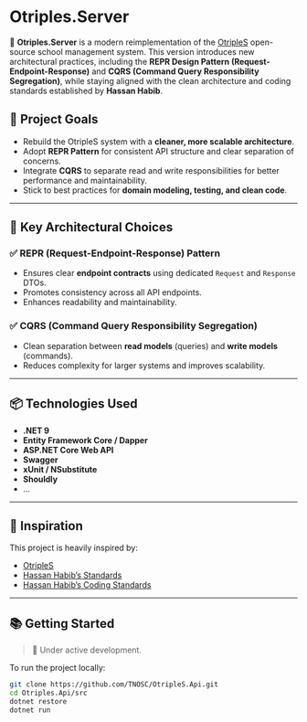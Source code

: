 # Otriples.Server

🚀 **Otriples.Server** is a modern reimplementation of the [OtripleS](https://github.com/hassanhabib/OtripleS) open-source school management system. This version introduces new architectural practices, including the **REPR Design Pattern (Request-Endpoint-Response)** and **CQRS (Command Query Responsibility Segregation)**, while staying aligned with the clean architecture and coding standards established by **Hassan Habib**.

## 🎯 Project Goals

- Rebuild the OtripleS system with a **cleaner, more scalable architecture**.
- Adopt **REPR Pattern** for consistent API structure and clear separation of concerns.
- Integrate **CQRS** to separate read and write responsibilities for better performance and maintainability.
- Stick to best practices for **domain modeling, testing, and clean code**.

---

## 🧱 Key Architectural Choices

### ✅ REPR (Request-Endpoint-Response) Pattern
- Ensures clear **endpoint contracts** using dedicated `Request` and `Response` DTOs.
- Promotes consistency across all API endpoints.
- Enhances readability and maintainability.

### ✅ CQRS (Command Query Responsibility Segregation)
- Clean separation between **read models** (queries) and **write models** (commands).
- Reduces complexity for larger systems and improves scalability.

---

## 📦 Technologies Used

- **.NET 9**
- **Entity Framework Core / Dapper**
- **ASP.NET Core Web API**
- **Swagger**
- **xUnit / NSubstitute**
- **Shouldly**
- ...
---

## 📖 Inspiration

This project is heavily inspired by:

- [OtripleS](https://github.com/hassanhabib/OtripleS)
- [Hassan Habib’s Standards](https://github.com/hassanhabib/The-Standard)
- [Hassan Habib’s Coding Standards](https://github.com/hassanhabib/CSharpCodingStandard)


---

## 📚 Getting Started

> 🚧 Under active development.

To run the project locally:

```bash
git clone https://github.com/TNOSC/OtripleS.Api.git
cd Otriples.Api/src
dotnet restore
dotnet run


